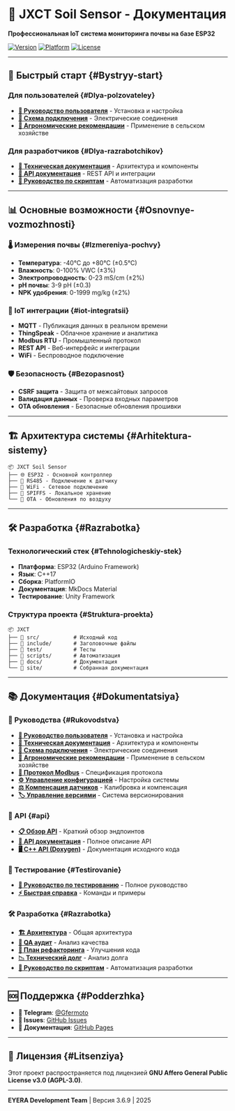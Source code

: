 # 🌱 JXCT Soil Sensor - Документация

**Профессиональная IoT система мониторинга почвы на базе ESP32**

[![Version](https://img.shields.io/github/v/tag/Gfermoto/soil-sensor-7in1?color=blue&label=version)](https://github.com/Gfermoto/soil-sensor-7in1/releases)
[![Platform](https://img.shields.io/badge/platform-ESP32-green.svg)](https://www.espressif.com/en/products/socs/esp32)
[![License](https://img.shields.io/github/license/Gfermoto/soil-sensor-7in1?color=yellow&label=license)](https://github.com/Gfermoto/soil-sensor-7in1/blob/main/LICENSE)

---

## 🚀 Быстрый старт {#Bystryy-start}

### Для пользователей {#Dlya-polzovateley}
- **[👤 Руководство пользователя](manuals/USER_GUIDE.md)** - Установка и настройка
- **[🔌 Схема подключения](manuals/WIRING_DIAGRAM.md)** - Электрические соединения
- **[🌱 Агрономические рекомендации](manuals/AGRO_RECOMMENDATIONS.md)** - Применение в сельском хозяйстве

### Для разработчиков {#Dlya-razrabotchikov}
- **[🔧 Техническая документация](manuals/TECHNICAL_DOCS.md)** - Архитектура и компоненты
- **[📖 API документация](manuals/API.md)** - REST API и интеграции
- **[🚀 Руководство по скриптам](SCRIPTS_GUIDE.md)** - Автоматизация разработки

---

## 📊 Основные возможности {#Osnovnye-vozmozhnosti}

### 🌡️ Измерения почвы {#Izmereniya-pochvy}
- **Температура**: -40°C до +80°C (±0.5°C)
- **Влажность**: 0-100% VWC (±3%)
- **Электропроводность**: 0-23 mS/cm (±2%)
- **pH почвы**: 3-9 pH (±0.3)
- **NPK удобрения**: 0-1999 mg/kg (±2%)

### 🔗 IoT интеграции {#iot-integratsii}
- **MQTT** - Публикация данных в реальном времени
- **ThingSpeak** - Облачное хранение и аналитика
- **Modbus RTU** - Промышленный протокол
- **REST API** - Веб-интерфейс и интеграции
- **WiFi** - Беспроводное подключение

### 🛡️ Безопасность {#Bezopasnost}
- **CSRF защита** - Защита от межсайтовых запросов
- **Валидация данных** - Проверка входных параметров
- **OTA обновления** - Безопасные обновления прошивки

---

## 🏗️ Архитектура системы {#Arhitektura-sistemy}

```
📦 JXCT Soil Sensor
├── 🌐 ESP32 - Основной контроллер
├── 🔌 RS485 - Подключение к датчику
├── 📡 WiFi - Сетевое подключение
├── 💾 SPIFFS - Локальное хранение
└── 🔄 OTA - Обновления по воздуху
```

---

## 🛠️ Разработка {#Razrabotka}

### Технологический стек {#Tehnologicheskiy-stek}
- **Платформа**: ESP32 (Arduino Framework)
- **Язык**: C++17
- **Сборка**: PlatformIO
- **Документация**: MkDocs Material
- **Тестирование**: Unity Framework

### Структура проекта {#Struktura-proekta}
```
📦 JXCT
├── 📁 src/           # Исходный код
├── 📁 include/       # Заголовочные файлы
├── 📁 test/          # Тесты
├── 📁 scripts/       # Автоматизация
├── 📁 docs/          # Документация
└── 📁 site/          # Собранная документация
```

---

## 📚 Документация {#Dokumentatsiya}

### 📖 Руководства {#Rukovodstva}
- **[👤 Руководство пользователя](manuals/USER_GUIDE.md)** - Установка и настройка
- **[🔧 Техническая документация](manuals/TECHNICAL_DOCS.md)** - Архитектура и компоненты
- **[🔌 Схема подключения](manuals/WIRING_DIAGRAM.md)** - Электрические соединения
- **[🌱 Агрономические рекомендации](manuals/AGRO_RECOMMENDATIONS.md)** - Применение в сельском хозяйстве
- **[📡 Протокол Modbus](manuals/MODBUS_PROTOCOL.md)** - Спецификация протокола
- **[⚙️ Управление конфигурацией](manuals/CONFIG_MANAGEMENT.md)** - Настройка системы
- **[⚖️ Компенсация датчиков](manuals/COMPENSATION_GUIDE.md)** - Калибровка и компенсация
- **[🏷️ Управление версиями](manuals/VERSION_MANAGEMENT.md)** - Система версионирования

### 🔌 API {#api}
- **[📋 Обзор API](api-overview.md)** - Краткий обзор эндпоинтов
- **[📖 API документация](manuals/API.md)** - Полное описание API
- **[🖥️ C++ API (Doxygen)](DOXYGEN_API.md)** - Документация исходного кода

### 🧪 Тестирование {#Testirovanie}
- **[📖 Руководство по тестированию](TESTING_GUIDE.md)** - Полное руководство
- **[⚡ Быстрая справка](TESTING_QUICK_REFERENCE.md)** - Команды и примеры

### 🛠️ Разработка {#Razrabotka}
- **[🏗️ Архитектура](dev/ARCH_OVERALL.md)** - Общая архитектура
- **[🧪 QA аудит](dev/QA_AUDIT_REPORT.md)** - Анализ качества
- **[🔄 План рефакторинга](dev/REFACTORING_PLAN.md)** - Улучшения кода
- **[📉 Технический долг](dev/TECHNICAL_DEBT_REPORT.md)** - Анализ долга
- **[🚀 Руководство по скриптам](SCRIPTS_GUIDE.md)** - Автоматизация разработки

---

## 🆘 Поддержка {#Podderzhka}

- **💬 Telegram**: [@Gfermoto](https://t.me/Gfermoto)
- **🐛 Issues**: [GitHub Issues](https://github.com/Gfermoto/soil-sensor-7in1/issues)
- **📖 Документация**: [GitHub Pages](https://gfermoto.github.io/soil-sensor-7in1/)

---

## 📄 Лицензия {#Litsenziya}

Этот проект распространяется под лицензией **GNU Affero General Public License v3.0 (AGPL-3.0)**.

---

**EYERA Development Team** | Версия 3.6.9 | 2025
